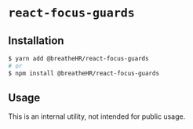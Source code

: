 # `react-focus-guards`

## Installation

```sh
$ yarn add @breatheHR/react-focus-guards
# or
$ npm install @breatheHR/react-focus-guards
```

## Usage

This is an internal utility, not intended for public usage.
